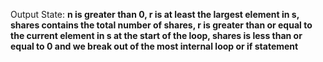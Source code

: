 Output State: **n is greater than 0, r is at least the largest element in s, shares contains the total number of shares, r is greater than or equal to the current element in s at the start of the loop, shares is less than or equal to 0 and we break out of the most internal loop or if statement**